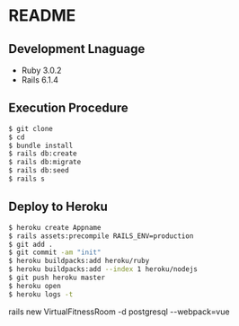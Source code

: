 # README

## Development Lnaguage

* Ruby 3.0.2
* Rails 6.1.4


## Execution Procedure

```bash
$ git clone 
$ cd 
$ bundle install
$ rails db:create
$ rails db:migrate
$ rails db:seed
$ rails s
```

## Deploy to Heroku

```bash
$ heroku create Appname
$ rails assets:precompile RAILS_ENV=production
$ git add .
$ git commit -am "init"
$ heroku buildpacks:add heroku/ruby
$ heroku buildpacks:add --index 1 heroku/nodejs
$ git push heroku master
$ heroku open
$ heroku logs -t
```
rails new VirtualFitnessRoom -d postgresql --webpack=vue
